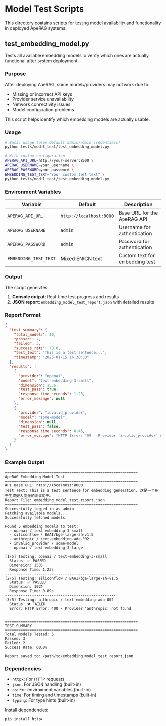 # Model Test Scripts

This directory contains scripts for testing model availability and functionality in deployed ApeRAG systems.

## test_embedding_model.py

Tests all available embedding models to verify which ones are actually functional after system deployment.

### Purpose

After deploying ApeRAG, some models/providers may not work due to:
- Missing or incorrect API keys
- Provider service unavailability
- Network connectivity issues
- Model configuration problems

This script helps identify which embedding models are actually usable.

### Usage

```bash
# Basic usage (uses default admin/admin credentials)
python tests/model_test/test_embedding_model.py

# With custom configuration
APERAG_API_URL=http://your-server:8000 \
APERAG_USERNAME=your_username \
APERAG_PASSWORD=your_password \
EMBEDDING_TEST_TEXT="Your custom test text" \
python tests/model_test/test_embedding_model.py
```

### Environment Variables

| Variable | Default | Description |
|----------|---------|-------------|
| `APERAG_API_URL` | `http://localhost:8000` | Base URL for the ApeRAG API |
| `APERAG_USERNAME` | `admin` | Username for authentication |
| `APERAG_PASSWORD` | `admin` | Password for authentication |
| `EMBEDDING_TEST_TEXT` | Mixed EN/CN text | Custom text for embedding test |

### Output

The script generates:

1. **Console output**: Real-time test progress and results
2. **JSON report**: `embedding_model_test_report.json` with detailed results

### Report Format

```json
{
  "test_summary": {
    "total_models": 10,
    "passed": 7,
    "failed": 3,
    "success_rate": 70.0,
    "test_text": "This is a test sentence...",
    "timestamp": "2025-01-15 14:30:00"
  },
  "results": [
    {
      "provider": "openai",
      "model": "text-embedding-3-small",
      "dimension": 1536,
      "test_pass": true,
      "response_time_seconds": 1.23,
      "error_message": null
    },
    {
      "provider": "invalid_provider",
      "model": "some-model",
      "dimension": null,
      "test_pass": false,
      "response_time_seconds": 0.45,
      "error_message": "HTTP Error: 400 - Provider 'invalid_provider' not found"
    }
  ]
}
```

### Example Output

```
============================================================
ApeRAG Embedding Model Test
============================================================
API Base URL: http://localhost:8000
Test Text: This is a test sentence for embedding generation. 这是一个用于生成嵌入向量的测试句子。
Report File: embedding_model_test_report.json
============================================================
Successfully logged in as admin
Fetching available models...
Successfully fetched models.

Found 5 embedding models to test:
  - openai / text-embedding-3-small
  - siliconflow / BAAI/bge-large-zh-v1.5
  - anthropic / text-embedding-ada-002
  - invalid_provider / some-model
  - openai / text-embedding-3-large

[1/5] Testing: openai / text-embedding-3-small
  Status: ✅ PASSED
  Dimension: 1536
  Response Time: 1.23s
--------------------------------------------------
[2/5] Testing: siliconflow / BAAI/bge-large-zh-v1.5
  Status: ✅ PASSED
  Dimension: 1024
  Response Time: 0.89s
--------------------------------------------------
[3/5] Testing: anthropic / text-embedding-ada-002
  Status: ❌ FAILED
  Error: HTTP Error: 400 - Provider 'anthropic' not found
--------------------------------------------------

============================================================
TEST SUMMARY
============================================================
Total Models Tested: 5
Passed: 3
Failed: 2
Success Rate: 60.0%

Report saved to: /path/to/embedding_model_test_report.json
```

### Dependencies

- `httpx`: For HTTP requests
- `json`: For JSON handling (built-in)
- `os`: For environment variables (built-in)
- `time`: For timing and timestamps (built-in)
- `typing`: For type hints (built-in)

Install dependencies:
```bash
pip install httpx
``` 